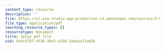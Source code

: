 ```yaml
---
content_type: resource
description: ''
file: https://ol-ocw-studio-app-production.s3.amazonaws.com/courses/3-091sc-introduction-to-solid-state-chemistry-fall-2010/5e4c57b74f3636c5a1502e6aaaf1a02b_uCK1z-h7Jbc.pdf
file_type: application/pdf
learning_resource_types: []
resourcetype: Document
title: 3play pdf file
uid: 5e4c57b7-4f36-36c5-a150-2e6aaaf1a02b
---
```

